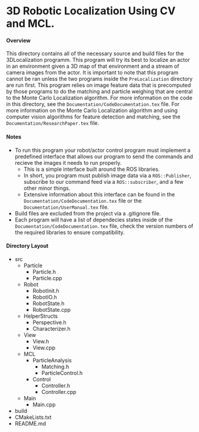 3D Robotic Localization Using CV and MCL.
=====


#### Overview
This directory contains all of the necessary source and build files for the 3DLocalization programm. This program will try its best to localize an actor in an environment given a 3D map of that environment and a stream of camera images from the actor. It is important to note that this program cannot be ran unless the two programs inside the `PreLocalization` directory are run first. This program relies on image feature data that is precomputed by those programs to do the matching and particle weighing that are central to the Monte Carlo Localization algorithm. For more information on the code in this directory, see the `Documentation/CodeDocumentation.tex` file. For more information on the Monte Carlo Localization algorithm and using computer vision algorithms for feature detection and matching, see the `Documentation/ResearchPaper.tex` file.


#### Notes
* To run this program your robot/actor control program must implement a predefined interface that allows our program to send the commands and recieve the images it needs to run properly.
   * This is a simple interface built around the ROS libraries.
   * In short, you program must publish image data via a `ROS::Publisher`, subscribe to our command feed via a `ROS::subscriber`, and a few other minor things.
   * Extensive information about this interface can be found in the `Documentation/CodeDocumentation.tex` file or the `Documentation/UserManual.tex` file.
* Build files are excluded from the project via a .gitignore file.
* Each program will have a list of dependecies states inside of the `Documentation/CodeDocumentation.tex` file, check the version numbers of the required libraries to ensure compatibility.


#### Directory Layout

   * src
      * Particle
         * Particle.h
         * Particle.cpp
      * Robot
         * RobotInit.h
         * RobotIO.h
         * RobotState.h
         * RobotState.cpp
      * HelperStructs
         * Perspective.h
         * Characterizer.h
      * View
         * View.h
         * View.cpp
      * MCL
         * ParticleAnalysis
            * Matching.h
            * ParticleControl.h
         * Control
            * Controller.h
            * Controller.cpp
      * Main
         * Main.cpp
   * build
   * CMakeLists.txt
   * README.md